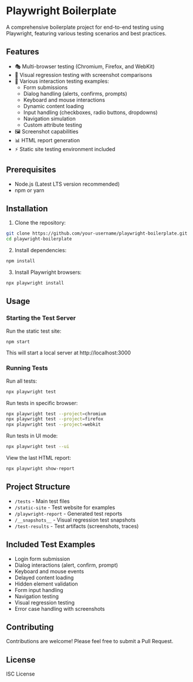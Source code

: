 # Playwright Boilerplate

A comprehensive boilerplate project for end-to-end testing using Playwright, featuring various testing scenarios and best practices.

## Features

- 🎭 Multi-browser testing (Chromium, Firefox, and WebKit)
- 📸 Visual regression testing with screenshot comparisons
- 🔄 Various interaction testing examples:
  - Form submissions
  - Dialog handling (alerts, confirms, prompts)
  - Keyboard and mouse interactions
  - Dynamic content loading
  - Input handling (checkboxes, radio buttons, dropdowns)
  - Navigation simulation
  - Custom attribute testing
- 🖼️ Screenshot capabilities
- 📊 HTML report generation
- ⚡ Static site testing environment included

## Prerequisites

- Node.js (Latest LTS version recommended)
- npm or yarn

## Installation

1. Clone the repository:
```bash
git clone https://github.com/your-username/playwright-boilerplate.git
cd playwright-boilerplate
```

2. Install dependencies:
```bash
npm install
```

3. Install Playwright browsers:
```bash
npx playwright install
```

## Usage

### Starting the Test Server

Run the static test site:
```bash
npm start
```
This will start a local server at http://localhost:3000

### Running Tests

Run all tests:
```bash
npx playwright test
```

Run tests in specific browser:
```bash
npx playwright test --project=chromium
npx playwright test --project=firefox
npx playwright test --project=webkit
```

Run tests in UI mode:
```bash
npx playwright test --ui
```

View the last HTML report:
```bash
npx playwright show-report
```

## Project Structure

- `/tests` - Main test files
- `/static-site` - Test website for examples
- `/playwright-report` - Generated test reports
- `/__snapshots__` - Visual regression test snapshots
- `/test-results` - Test artifacts (screenshots, traces)

## Included Test Examples

- Login form submission
- Dialog interactions (alert, confirm, prompt)
- Keyboard and mouse events
- Delayed content loading
- Hidden element validation
- Form input handling
- Navigation testing
- Visual regression testing
- Error case handling with screenshots

## Contributing

Contributions are welcome! Please feel free to submit a Pull Request.

## License

ISC License